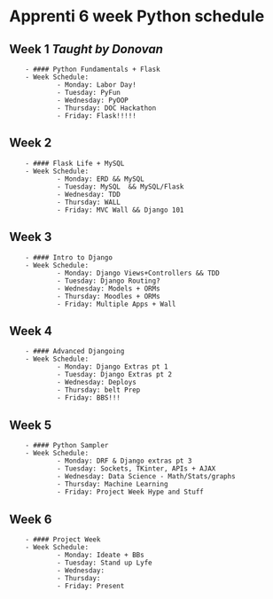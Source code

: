 # Apprenti 6 week Python schedule

## Week 1 *Taught by Donovan*
        - #### Python Fundamentals + Flask
        - Week Schedule:
                - Monday: Labor Day!
                - Tuesday: PyFun
                - Wednesday: PyOOP
                - Thursday: DOC Hackathon
                - Friday: Flask!!!!!
## Week 2
        - #### Flask Life + MySQL
        - Week Schedule:
                - Monday: ERD && MySQL
                - Tuesday: MySQL  && MySQL/Flask
                - Wednesday: TDD
                - Thursday: WALL
                - Friday: MVC Wall && Django 101
## Week 3
        - #### Intro to Django
        - Week Schedule:
                - Monday: Django Views+Controllers && TDD
                - Tuesday: Django Routing?
                - Wednesday: Models + ORMs
                - Thursday: Moodles + ORMs
                - Friday: Multiple Apps + Wall
## Week 4
        - #### Advanced Djangoing
        - Week Schedule:
                - Monday: Django Extras pt 1
                - Tuesday: Django Extras pt 2 
                - Wednesday: Deploys
                - Thursday: belt Prep
                - Friday: BBS!!!
## Week 5
        - #### Python Sampler                
        - Week Schedule:
                - Monday: DRF & Django extras pt 3
                - Tuesday: Sockets, TKinter, APIs + AJAX
                - Wednesday: Data Science - Math/Stats/graphs
                - Thursday: Machine Learning
                - Friday: Project Week Hype and Stuff
## Week 6
        - #### Project Week
        - Week Schedule:
                - Monday: Ideate + BBs
                - Tuesday: Stand up Lyfe
                - Wednesday: 
                - Thursday: 
                - Friday: Present